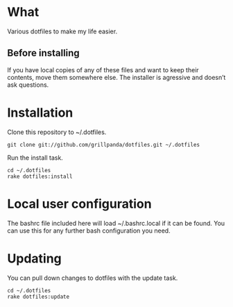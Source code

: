 # What

Various dotfiles to make my life easier.

## Before installing

If you have local copies of any of these files and want to keep their contents, move them somewhere else. The installer is agressive and doesn’t ask questions.

# Installation

Clone this repository to ~/.dotfiles.

    git clone git://github.com/grillpanda/dotfiles.git ~/.dotfiles

Run the install task.

    cd ~/.dotfiles
    rake dotfiles:install

# Local user configuration

The bashrc file included here will load ~/.bashrc.local if it can be found. You can use this for any further bash configuration you need.

# Updating

You can pull down changes to dotfiles with the update task.

    cd ~/.dotfiles
    rake dotfiles:update
